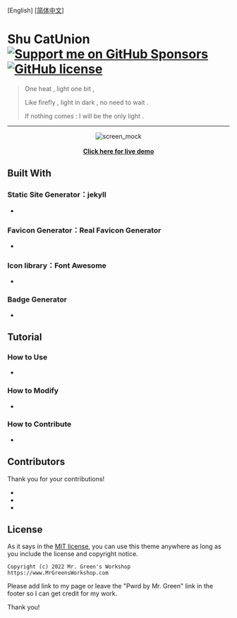 [English] [[简体中文](https://github.com/lkxnif/SHU-maomeng?tab=readme-ov-file#readme)]

# Shu CatUnion  [<img src="https://shields.io/badge/Github%20Sponsors-Support%20us-blue?logo=GitHub+Sponsors" alt="Support me on GitHub Sponsors" data-no-image-viewer>](https://github.com/sponsors/ "Support me on GitHub Sponsors") [<img src="https://img.shields.io/github/license/MrGreensWorkshop/MrGreen-JekyllTheme" alt="GitHub license" data-no-image-viewer>](https://github.com/lkxnif/SHU-maomeng/blob/main/LICENSE.txt)


> One heat , light one bit , 
>
> Like firefly , light in dark , no need to wait . 
>
> If nothing comes : I will be the only light .

---

<!-- readme -->

<div align="center">
  <img src="https://jekyll-theme-mrgreen-demo.mrgreensworkshop.com/assets/img/posts/mock1.jpg" max-height="500" alt="screen_mock">
  <br><br>
  <a href="https://lkxnif.github.io/SHU-maomeng/" style="font-weight: bold;" >Click here for live demo</a>
</div>


## Built With

### Static Site Generator：jekyll

* 

### Favicon Generator：Real Favicon Generator

* 

### Icon Iibrary：Font Awesome

* 

###  Badge Generator

* 

## Tutorial

### How to Use

* 

### How to Modify

* 

### How to Contribute

* 

## Contributors

Thank you for your contributions!

* 
* 
* 

## License

As it says in the [MIT license](https://github.com/MrGreensWorkshop/MrGreen-JekyllTheme/blob/main/LICENSE.txt), you can use this theme anywhere as long as you include the license and copyright notice.

`Copyright (c) 2022 Mr. Green's Workshop https://www.MrGreensWorkshop.com`

Please add link to my page or leave the "Pwrd by Mr. Green" link in the footer so I can get credit for my work.

Thank you!